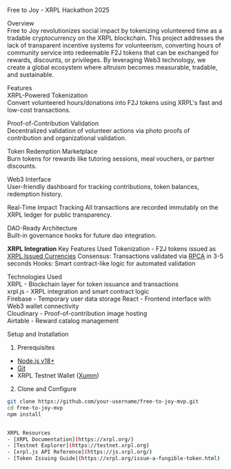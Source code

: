 Free to Joy - XRPL Hackathon 2025

Overview  
Free to Joy revolutionizes social impact by tokenizing volunteered time as a tradable cryptocurrency on the XRPL blockchain. 
This project addresses the lack of transparent incentive systems for volunteerism, converting hours of community service into 
redeemable F2J tokens that can be exchanged for rewards, discounts, or privileges. By leveraging Web3 technology, we create a 
global ecosystem where altruism becomes measurable, tradable, and sustainable.

Features  
XRPL-Powered Tokenization  
Convert volunteered hours/donations into F2J tokens using XRPL's fast and low-cost transactions.  

Proof-of-Contribution Validation  
Decentralized validation of volunteer actions via photo proofs of contribution and organizational validation.  

Token Redemption Marketplace  
Burn tokens for rewards like tutoring sessions, meal vouchers, or partner discounts.  

Web3 Interface  
User-friendly dashboard for tracking contributions, token balances, redemption history.  

Real-Time Impact Tracking
All transactions are recorded immutably on the XRPL ledger for public transparency.  

DAO-Ready Architecture  
Built-in governance hooks for future dao integration.

**XRPL Integration**
Key Features Used
Tokenization - F2J tokens issued as [XRPL Issued Currencies](https://xrpl.org/issued-currencies.html)
Consensus: Transactions validated via [RPCA](https://xrpl.org/consensus.html) in 3-5 seconds
Hooks: Smart contract-like logic for automated validation

Technologies Used  
XRPL - Blockchain layer for token issuance and transactions  
xrpl.js - XRPL integration and smart contract logic  
Firebase - Temporary user data storage
React - Frontend interface with Web3 wallet connectivity  
Cloudinary - Proof-of-contribution image hosting  
Airtable - Reward catalog management  

 Setup and Installation  

 1. Prerequisites  
- [Node.js v18+](https://nodejs.org/)  
- [Git](https://git-scm.com/)  
- XRPL Testnet Wallet ([Xumm](https://xumm.app/))  

 2. Clone and Configure  
```bash
git clone https://github.com/your-username/free-to-joy-mvp.git
cd free-to-joy-mvp
npm install


XRPL Resources
- [XRPL Documentation](https://xrpl.org/)
- [Testnet Explorer](https://testnet.xrpl.org)
- [xrpl.js API Reference](https://js.xrpl.org/)
- [Token Issuing Guide](https://xrpl.org/issue-a-fungible-token.html)
